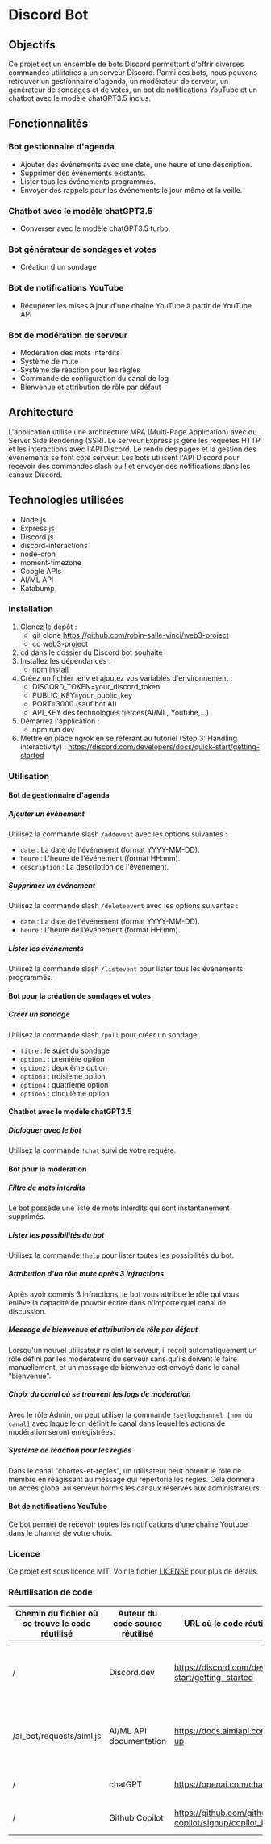 # Discord Bot

## Objectifs

Ce projet est un ensemble de bots Discord permettant d'offrir diverses commandes utilitaires à un serveur Discord. 
Parmi ces bots, nous pouvons retrouver un gestionnaire d'agenda, un modérateur de serveur, un générateur de sondages et de votes, un bot de notifications YouTube et un chatbot avec le modèle chatGPT3.5 inclus.

## Fonctionnalités

### Bot gestionnaire d'agenda

- Ajouter des événements avec une date, une heure et une description.
- Supprimer des événements existants.
- Lister tous les événements programmés.
- Envoyer des rappels pour les événements le jour même et la veille.

### Chatbot avec le modèle chatGPT3.5

- Converser avec le modèle chatGPT3.5 turbo.

### Bot générateur de sondages et votes

- Création d'un sondage

### Bot de notifications YouTube

- Récupérer les mises à jour d'une chaîne YouTube à partir de YouTube API

### Bot de modération de serveur

- Modération des mots interdits
- Système de mute
- Système de réaction pour les règles
- Commande de configuration du canal de log
- Bienvenue et attribution de rôle par défaut

## Architecture

L'application utilise une architecture MPA (Multi-Page Application) avec du Server Side Rendering (SSR).
Le serveur Express.js gère les requêtes HTTP et les interactions avec l'API Discord.
Le rendu des pages et la gestion des événements se font côté serveur.
Les bots utilisent l'API Discord pour recevoir des commandes slash ou ! et envoyer des notifications dans les canaux Discord.

## Technologies utilisées

- Node.js
- Express.js
- Discord.js
- discord-interactions
- node-cron
- moment-timezone
- Google APIs
- AI/ML API
- Katabump

### Installation

1. Clonez le dépôt :
   - git clone https://github.com/robin-salle-vinci/web3-project
   - cd web3-project
2. cd dans le dossier du Discord bot souhaité
3. Installez les dépendances :
   - npm install
4. Créez un fichier .env et ajoutez vos variables d'environnement :
   - DISCORD_TOKEN=your_discord_token
   - PUBLIC_KEY=your_public_key
   - PORT=3000 (sauf bot AI)
   - API_KEY des technologies tierces(AI/ML, Youtube,...)
5. Démarrez l'application :
   - npm run dev
6. Mettre en place ngrok en se référant au tutoriel (Step 3: Handling interactivity) : https://discord.com/developers/docs/quick-start/getting-started

### Utilisation

#### Bot de gestionnaire d'agenda

##### Ajouter un événement

Utilisez la commande slash `/addevent` avec les options suivantes :

- `date` : La date de l'événement (format YYYY-MM-DD).
- `heure` : L'heure de l'événement (format HH:mm).
- `description` : La description de l'événement.

##### Supprimer un événement

Utilisez la commande slash `/deleteevent` avec les options suivantes :

- `date` : La date de l'événement (format YYYY-MM-DD).
- `heure` : L'heure de l'événement (format HH:mm).

##### Lister les événements

Utilisez la commande slash `/listevent` pour lister tous les événements programmés.

#### Bot pour la création de sondages et votes

##### Créer un sondage

Utilisez la commande slash `/poll` pour créer un sondage.

- `titre` : le sujet du sondage
- `option1` : première option
- `option2` : deuxième option
- `option3` : troisième option
- `option4` : quatrième option
- `option5` : cinquième option

#### Chatbot avec le modèle chatGPT3.5

##### Dialoguer avec le bot

Utilisez la commande `!chat` suivi de votre requête.

#### Bot pour la modération

##### Filtre de mots interdits

Le bot possède une liste de mots interdits qui sont instantanément supprimés.

##### Lister les possibilités du bot

Utilisez la commande `!help` pour lister toutes les possibilités du bot.

##### Attribution d'un rôle mute après 3 infractions

Après avoir commis 3 infractions, le bot vous attribue le rôle qui vous enlève la capacité de pouvoir écrire dans n'importe quel canal de discussion.

##### Message de bienvenue et attribution de rôle par défaut

Lorsqu'un nouvel utilisateur rejoint le serveur, il reçoit automatiquement un rôle défini par les modérateurs du serveur sans qu'ils doivent le faire manuellement, et un message de bienvenue est envoyé dans le canal "bienvenue".

##### Choix du canal où se trouvent les logs de modération

Avec le rôle Admin, on peut utiliser la commande `!setlogchannel [nom du canal]` avec laquelle on définit le canal dans lequel les actions de modération seront enregistrées.

##### Système de réaction pour les règles

Dans le canal "chartes-et-regles", un utilisateur peut obtenir le rôle de membre en réagissant au message qui répertorie les règles.
Cela donnera un accès global au serveur hormis les canaux réservés aux administrateurs.

#### Bot de notifications YouTube

Ce bot permet de recevoir toutes les notifications d'une chaine Youtube dans le channel de votre choix.

### Licence

Ce projet est sous licence MIT.
Voir le fichier [LICENSE](LICENSE) pour plus de détails.

### Réutilisation de code

|Chemin du fichier où se trouve le code réutilisé|Auteur du code source réutilisé|URL où le code réutilisé est disponible|Raison de la réutilisation du code|
|-|-|-|-|
|/|Discord.dev|https://discord.com/developers/docs/quick-start/getting-started|Tutoriel pour se lancer dans le développement des Discord bots|
|/ai_bot/requests/aiml.js|AI/ML API documentation|https://docs.aimlapi.com/quickstart/setting-up|Mise en place de l'appel à l'API AI/ML pour interagir avec le modèle IA|
|/|chatGPT|https://openai.com/chatgpt/overview/| Aide pour la production de code|
|/|Github Copilot|https://github.com/github-copilot/signup/copilot_individual| Aide pour la production du code|